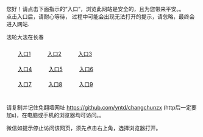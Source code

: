 您好！请点击下面指示的“入口”，浏览此网站是安全的，且为您带来平安。。 <br/>
点击入口后，请耐心等待， 过程中可能会出现无法打开的提示，请忽略，最终会进入网站. </br>

法轮大法在长春<br/>
<div style="padding:10px"><a style="margin:20px" target="_blank" href="https://d23reocbyjp5pq.cloudfront.net/2Qpsp?cwsyoozj" id="ccLink1" rel="nofollow">入口1</a> <a target="_blank" style="margin:20px" href="https://d28i8or501myp8.cloudfront.net/2Qpsp?vkoppqya" id="ccLink2" rel="nofollow">入口2</a> <a style="margin:20px" target="_blank" href="https://d2jmx0ldz5o955.cloudfront.net/2Qpsp?jxlfeeb" id="ccLink3" rel="nofollow">入口3</a></div>

<div style="padding:10px" ><a style="margin:20px" target="_blank" href="https://d23reocbyjp5pq.cloudfront.net/2Qpsp?cwsyoozj" id="ccLink4" rel="nofollow">入口4</a> <a style="margin:20px" href="https://d28i8or501myp8.cloudfront.net/2Qpsp?vkoppqya" target="_blank" id="ccLink5" rel="nofollow">入口5</a> <a style="margin:20px" href="https://d2jmx0ldz5o955.cloudfront.net/2Qpsp?jxlfeeb" target="_blank" id="ccLink6" rel="nofollow">入口6</a></div>

<div style="padding:10px"><a style="margin:20px" target="_blank" href="https://d23reocbyjp5pq.cloudfront.net/2Qpsp?cwsyoozj" id="ccLink7" rel="nofollow">入口7</a> <a style="margin:20px" href="https://d28i8or501myp8.cloudfront.net/2Qpsp?vkoppqya" target="_blank" id="ccLink8" rel="nofollow">入口8</a> <a style="margin:20px" target="_blank" href="https://d2jmx0ldz5o955.cloudfront.net/2Qpsp?jxlfeeb" id="ccLink9" rel="nofollow">入口9</a></div>

<br/>



请复制并记住免翻墙网址 https://github.com/yntd/changchunzx (http后一定要加s)，在电脑或手机的浏览器均可访问。。<br/>

微信如提示停止访问该网页，须先点击右上角，选择浏览器打开。
